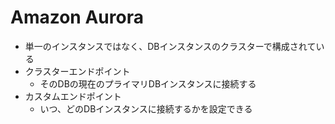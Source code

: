 # Amazon Aurora

* 単一のインスタンスではなく、DBインスタンスのクラスターで構成されている
* クラスターエンドポイント
  * そのDBの現在のプライマリDBインスタンスに接続する
* カスタムエンドポイント
  * いつ、どのDBインスタンスに接続するかを設定できる
